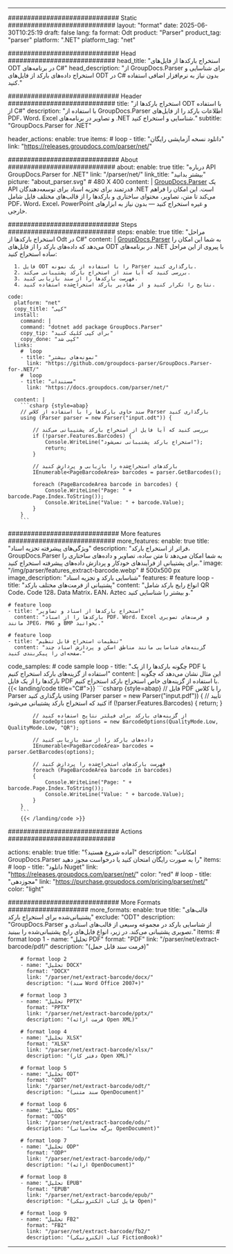 


---
############################# Static ############################
layout: "format"
date:  2025-06-30T10:25:19
draft: false
lang: fa
format: Odt
product: "Parser"
product_tag: "parser"
platform: ".NET"
platform_tag: "net"

############################# Head ############################
head_title: "استخراج بارکدها از فایل‌های ODT در برنامه‌های C#"
head_description: "از GroupDocs.Parser برای شناسایی و استخراج داده‌های بارکد از فایل‌های ODT در C# بدون نیاز به نرم‌افزار اضافی استفاده کنید."

############################# Header ############################
title: "استخراج بارکدها از ODT با استفاده از C#" 
description: "با استفاده از GroupDocs.Parser اطلاعات بارکد را از فایل‌های PDF، Word، Excel و تصاویر در برنامه‌های .NET شناسایی و استخراج کنید."
subtitle: "GroupDocs.Parser for .NET" 

header_actions:
  enable: true
  items:
    #  loop
    - title: "دانلود نسخه آزمایشی رایگان"
      link: "https://releases.groupdocs.com/parser/net/"
      
############################# About ############################
about:
    enable: true
    title: "درباره API GroupDocs.Parser for .NET"
    link: "/parser/net/"
    link_title: "بیشتر بدانید"
    picture: "about_parser.svg" # 480 X 400
    content: |
       [GroupDocs.Parser](/parser/net/) یک API قدرتمند برای تجزیه اسناد برای توسعه‌دهندگان .NET است. این امکان را فراهم می‌کند تا متن، تصاویر، محتوای ساختاری و بارکدها را از قالب‌های مختلف فایل شامل PDF، Word، Excel، PowerPoint و غیره استخراج کنید — بدون نیاز به ابزارهای خارجی.

############################# Steps ############################
steps:
    enable: true
    title: "مراحل استخراج بارکدها از Odt در C#"
    content: |
      [GroupDocs.Parser](/parser/net/) به شما این امکان را می‌دهد که داده‌های بارکد را از فایل‌های ODT در برنامه‌های .NET با پیروی از این مراحل ساده استخراج کنید:
      
      1. فایل ODT را با استفاده از یک نمونه Parser بارگذاری کنید.
      2. بررسی کنید که آیا سند از استخراج بارکد پشتیبانی می‌کند.
      3. فهرست بارکدها را از سند بازیابی کنید.
      4. نتایج را تکرار کنید و از مقادیر بارکد استخراج‌شده استفاده کنید.
   
    code:
      platform: "net"
      copy_title: "کپی"
      install:
        command: |
        command: "dotnet add package GroupDocs.Parser"
        copy_tip: "برای کپی کلیک کنید"
        copy_done: "کپی شد"
      links:
        #  loop
        - title: "نمونه‌های بیشتر"
          link: "https://github.com/groupdocs-parser/GroupDocs.Parser-for-.NET/"
        #  loop
        - title: "مستندات"
          link: "https://docs.groupdocs.com/parser/net/"
          
      content: |
        ```csharp {style=abap}
        // سند حاوی بارکدها را با استفاده از کلاس Parser بارگذاری کنید
        using (Parser parser = new Parser("input.odt")) {

            // بررسی کنید که آیا فایل از استخراج بارکد پشتیبانی می‌کند
            if (!parser.Features.Barcodes) {
                Console.WriteLine("استخراج بارکد پشتیبانی نمی‌شود");
                return;
            }

            // بارکدهای استخراج‌شده را بازیابی و پردازش کنید
            IEnumerable<PageBarcodeArea> barcodes = parser.GetBarcodes();

            foreach (PageBarcodeArea barcode in barcodes) {
                Console.WriteLine("Page: " + barcode.Page.Index.ToString());
                Console.WriteLine("Value: " + barcode.Value);
            }
        }
        ```  

############################# More features ############################
more_features:
  enable: true
  title: "ویژگی‌های پیشرفته تجزیه اسناد"
  description: "فراتر از استخراج بارکد، GroupDocs.Parser به شما امکان می‌دهد تا متن ساده، تصاویر و داده‌های ساختاری را برای پشتیبانی از فرآیندهای خودکار و پردازش داده‌های پیشرفته استخراج کنید."
  image: "/img/parser/features_extract-barcode.webp" # 500x500 px
  image_description: "شناسایی بارکد و تجزیه اسناد"
  features:
    # feature loop
    - title: "پشتیبانی از فرمت‌های مختلف بارکد"
      content: "انواع رایج بارکد شامل QR Code، Code 128، Data Matrix، EAN، Aztec و بیشتر را شناسایی کنید."

    # feature loop
    - title: "استخراج بارکدها از اسناد و تصاویر"
      content: "بارکدها را از اسناد PDF، Word، Excel و فرمت‌های تصویری مانند JPEG، PNG و BMP بخوانید."

    # feature loop
    - title: "تنظیمات استخراج قابل تنظیم"
      content: "گزینه‌های شناسایی مانند مناطق اسکن و پردازش اسناد چند صفحه‌ای را پیکربندی کنید."
      
  code_samples:
    # code sample loop
    - title: "چگونه بارکدها را از یک PDF با استفاده از گزینه‌های بارکد استخراج کنیم"
      content: |
        این مثال نشان می‌دهد که چگونه بارکدها را از یک فایل PDF با استفاده از گزینه‌های خاص استخراج بارکد استخراج کنیم.
        {{< landing/code title="C#">}}
        ```csharp {style=abap}
        //  فایل PDF را با کلاس Parser بارگذاری کنید
        using (Parser parser = new Parser("input.pdf"))
        {
            // تأیید کنید که استخراج بارکد پشتیبانی می‌شود
            if (!parser.Features.Barcodes)
            {
                return;
            }

            // از گزینه‌های بارکد برای فیلتر نتایج استفاده کنید
            BarcodeOptions options = new BarcodeOptions(QualityMode.Low, QualityMode.Low, "QR");

            // داده‌های بارکد را از سند بازیابی کنید
            IEnumerable<PageBarcodeArea> barcodes = parser.GetBarcodes(options);

            // فهرست بارکدهای استخراج‌شده را پردازش کنید
            foreach (PageBarcodeArea barcode in barcodes)
            {
                Console.WriteLine("Page: " + barcode.Page.Index.ToString());
                Console.WriteLine("Value: " + barcode.Value);
            }
        }
        ```
        {{< /landing/code >}}


############################# Actions ############################

actions:
  enable: true
  title: "آماده شروع هستید؟"
  description: "امکانات GroupDocs.Parser را به صورت رایگان امتحان کنید یا درخواست مجوز دهید"
  items:
    #  loop
    - title: "دانلود Nuget"
      link: "https://releases.groupdocs.com/parser/net/"
      color: "red"
        #  loop
    - title: "مجوزدهی"
      link: "https://purchase.groupdocs.com/pricing/parser/net/"
      color: "light"


############################# More Formats #####################
more_formats:
    enable: true
    title: "قالب‌های پشتیبانی‌شده برای استخراج بارکد"
    exclude: "ODT"
    description: "GroupDocs.Parser از شناسایی بارکد در مجموعه وسیعی از قالب‌های اسنادی و تصویری پشتیبانی می‌کند. در زیر، انواع فایل‌های رایج پشتیبانی‌شده را ببینید."
    items: 
        # format loop 1
        - name: "تحلیل PDF"
          format: "PDF"
          link: "/parser/net/extract-barcode/pdf/"
          description: "(فرمت سند قابل حمل)"
          
        # format loop 2
        - name: "تحلیل DOCX"
          format: "DOCX"
          link: "/parser/net/extract-barcode/docx/"
          description: "(سند Word Office 2007+)"
          
        # format loop 3
        - name: "تحلیل PPTX"
          format: "PPTX"
          link: "/parser/net/extract-barcode/pptx/"
          description: "(فرمت ارائه Open XML)"
          
        # format loop 4
        - name: "تحلیل XLSX"
          format: "XLSX"
          link: "/parser/net/extract-barcode/xlsx/"
          description: "(دفتر کار Open XML)"
          
        # format loop 5
        - name: "تحلیل ODT"
          format: "ODT"
          link: "/parser/net/extract-barcode/odt/"
          description: "(سند متنی OpenDocument)"
          
        # format loop 6
        - name: "تحلیل ODS"
          format: "ODS"
          link: "/parser/net/extract-barcode/ods/"
          description: "(برگه محاسباتی OpenDocument)"
          
        # format loop 7
        - name: "تحلیل ODP"
          format: "ODP"
          link: "/parser/net/extract-barcode/odp/"
          description: "(ارائه OpenDocument)"
          
        # format loop 8
        - name: "تحلیل EPUB"
          format: "EPUB"
          link: "/parser/net/extract-barcode/epub/"
          description: "(فایل کتاب الکترونیکی Open)"
          
        # format loop 9
        - name: "تحلیل FB2"
          format: "FB2"
          link: "/parser/net/extract-barcode/fb2/"
          description: "(کتاب الکترونیکی FictionBook)"
         
          

---